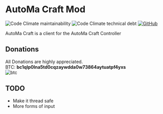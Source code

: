 # AutoMa Craft Mod
![Code Climate maintainability](https://img.shields.io/codeclimate/maintainability-percentage/3top1a/AutoMaMod?style=for-the-badge)
![Code Climate technical debt](https://img.shields.io/codeclimate/tech-debt/3top1a/AutoMaMod?style=for-the-badge)
[![GitHub](https://img.shields.io/github/license/3top1a/AutoMaMod?color=critical&style=for-the-badge)](https://github.com/3top1a/AutoMaMod/blob/master/LICENSE)

AutoMa Craft is a client for the AutoMa Craft Controller 

## Donations
All Donations are highly appreciated.<br>
BTC: <b>bc1qlp0lna5td0cqzaywdda0w73864aytuatpf4yxs</b><br>
![btc](https://github.com/3top1a/AutoMaMod/blob/master/qrcode.png)

## TODO
*   Make it thread safe
*   More forms of input
